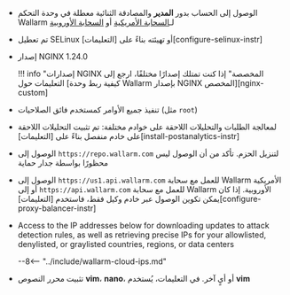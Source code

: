 * الوصول إلى الحساب بدور **المدير** والمصادقة الثنائية معطلة في وحدة التحكم Wallarm لـ[السحابة الأمريكية](https://us1.my.wallarm.com/) أو [السحابة الأوروبية](https://my.wallarm.com/)
* تم تعطيل SELinux أو تهيئته بناءً على [التعليمات][configure-selinux-instr]
* إصدار NGINX 1.24.0

    !!! info "إصدارات NGINX المخصصة"
        إذا كنت تمتلك إصدارًا مختلفًا، ارجع إلى التعليمات حول [كيفية ربط وحدة Wallarm بإصدار NGINX المخصص][nginx-custom]
* تنفيذ جميع الأوامر كمستخدم فائق الصلاحيات (مثل `root`)
* لمعالجة الطلبات والتحليلات اللاحقة على خوادم مختلفة: تم تثبيت التحليلات اللاحقة على خادم منفصل بناءً على [التعليمات][install-postanalytics-instr]
* الوصول إلى `https://repo.wallarm.com` لتنزيل الحزم. تأكد من أن الوصول ليس محظورًا بواسطة جدار حماية
* الوصول إلى `https://us1.api.wallarm.com` للعمل مع سحابة Wallarm الأمريكية أو إلى `https://api.wallarm.com` للعمل مع سحابة Wallarm الأوروبية. إذا كان يمكن تكوين الوصول عبر خادم وكيل فقط، فاستخدم [التعليمات][configure-proxy-balancer-instr]
* Access to the IP addresses below for downloading updates to attack detection rules, as well as retrieving precise IPs for your allowlisted, denylisted, or graylisted countries, regions, or data centers

    --8<-- "../include/wallarm-cloud-ips.md"
* تثبيت محرر النصوص **vim**، **nano**، أو أيٍ آخر. في التعليمات، يُستخدم **vim**